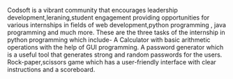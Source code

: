 Codsoft is a vibrant community that encourages leadership development,leraning,student engagement providing opportunities for various internships in fields of web development,python programming , java programming and much more.
These are the three tasks of the internship in python programming which include-
A Calculator with basic arithmetic operations with the help of GUI programming.
A password generator  which is a useful tool that generates strong and random passwords for the users.
Rock-paper,scissors game which has a user-friendly interface with clear instructions and a scoreboard.
